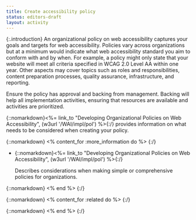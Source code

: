 ```yaml
---
title: Create accessibility policy
status: editors-draft
layout: activity
---
```


{:.introduction}
An organizational policy on web accessibility captures your goals and targets for web accessibility. Policies vary across organizations but at a minimum would indicate what web accessibility standard you aim to conform with and by when. For example, a policy might only state that your website will meet all criteria specified in WCAG 2.0 Level AA within one year. Other aspects may cover topics such as roles and responsibilities, content preparation processes, quality assurance, infrastructure, and reporting.

Ensure the policy has approval and backing from management. Backing will help all implementation activities, ensuring that resources are available and activities are prioritized.

{::nomarkdown}<%= link_to "Developing Organizational Policies on Web Accessibility", (w3url '/WAI/impl/pol') %>{:/} provides information on what needs to be considered when creating your policy.

{::nomarkdown}
<% content_for :more_information do %>
{:/}

* {::nomarkdown}<%= link_to "Developing Organizational Policies on Web Accessibility", (w3url '/WAI/impl/pol') %>{:/}

  Describes considerations when making simple or comprehensive policies for organizations.

{::nomarkdown}
<% end %>
{:/}

{::nomarkdown}
<% content_for :related do %>
{:/}

{::nomarkdown}
<% end %>
{:/}
